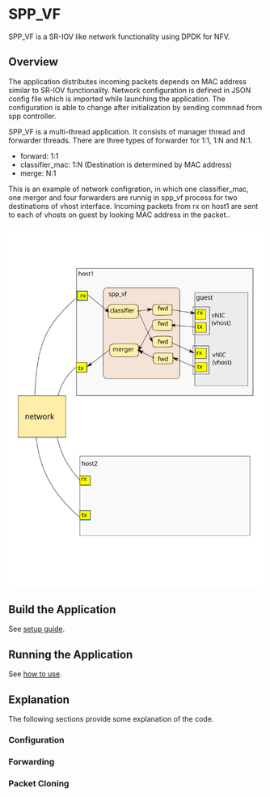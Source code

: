 # SPP_VF

SPP_VF is a SR-IOV like network functionality using DPDK for NFV.

## Overview

The application distributes incoming packets depends on MAC address
similar to SR-IOV functionality.
Network configuration is defined in JSON config file which is imported
while launching the application.
The configuration is able to change after initialization by sending
commnad from spp controller.

SPP_VF is a multi-thread application.
It consists of manager thread and forwarder threads.
There are three types of forwarder for 1:1, 1:N and N:1.

  * forward: 1:1
  * classifier_mac: 1:N (Destination is determined by MAC address)
  * merge: N:1

This is an example of network configration, in which one classifier_mac,
one merger and four forwarders are runnig in spp_vf process for two
destinations of vhost interface.
Incoming packets from rx on host1 are sent to each of vhosts on guest
by looking MAC address in the packet..

![spp_vf_overview](spp_vf_overview.svg)

## Build the Application

See [setup guide](setup.md).

## Running the Application

See [how to use](how_to_use.md).

## Explanation

The following sections provide some explanation of the code.

### Configuration

### Forwarding

### Packet Cloning

